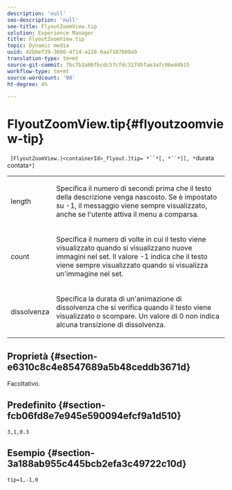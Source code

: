 ```yaml
---
description: 'null'
seo-description: 'null'
seo-title: FlyoutZoomView.tip
solution: Experience Manager
title: FlyoutZoomView.tip
topic: Dynamic media
uuid: 42bbef39-36b6-4f1d-a228-0aaf107600a9
translation-type: tm+mt
source-git-commit: 7bc7b3a86fbcdc57cfdc31745fae3afc06e44b15
workflow-type: tm+mt
source-wordcount: '98'
ht-degree: 4%

---
```



# FlyoutZoomView.tip{#flyoutzoomview-tip}

` [FlyoutZoomView.|<containerId>_flyout.]tip= *``*[, *``*][, *`durata contata`*]`

<table id="table_3BA079B51B644219BB8E2A68A13A8D90"> 
 <tbody> 
  <tr> 
   <td colname="col1"> <p> <span class="codeph"> <span class="varname"> length</span> </span> </p> </td> 
   <td colname="col2"> <p>Specifica il numero di secondi prima che il testo della descrizione venga nascosto. Se è impostato su <span class="codeph"> -1</span>, il messaggio viene sempre visualizzato, anche se l'utente attiva il menu a comparsa. </p> </td> 
  </tr> 
  <tr> 
   <td colname="col1"> <p> <span class="codeph"> <span class="varname"> count</span> </span> </p> </td> 
   <td colname="col2"> <p>Specifica il numero di volte in cui il testo viene visualizzato quando si visualizzano nuove immagini nel set. Il valore <span class="codeph"> -1</span> indica che il testo viene sempre visualizzato quando si visualizza un'immagine nel set. </p> </td> 
  </tr> 
  <tr> 
   <td colname="col1"> <p> <span class="codeph"> <span class="varname"> dissolvenza</span> </span> </p> </td> 
   <td colname="col2"> <p>Specifica la durata di un'animazione di dissolvenza che si verifica quando il testo viene visualizzato o scompare. Un valore di <span class="codeph"> 0</span> non indica alcuna transizione di dissolvenza. </p> </td> 
  </tr> 
 </tbody> 
</table>

## Proprietà {#section-e6310c8c4e8547689a5b48ceddb3671d}

Facoltativo.

## Predefinito {#section-fcb06fd8e7e945e590094efcf9a1d510}

`3,1,0.3`

## Esempio {#section-3a188ab955c445bcb2efa3c49722c10d}

`tip=1,-1,0`
